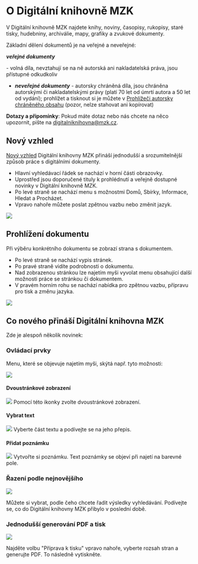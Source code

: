 # O Digitální knihovně MZK

V Digitální knihovně MZK najdete knihy, noviny, časopisy, rukopisy, staré tisky, hudebniny, archiválie, mapy, grafiky a zvukové dokumenty.

Základní dělení dokumentů je na veřejné a neveřejné:

__*veřejné dokumenty*__ 

<p>- volná díla, nevztahují se na ně autorská ani nakladatelská práva, jsou přístupné odkudkoliv</p>

* __*neveřejné dokumenty*__ - autorsky chráněná díla, jsou chráněna autorskými či nakladatelskými právy (platí 70 let od úmrtí autora a 50 let od vydání); prohlížet a tisknout si je můžete v [Prohlížeči autorsky chráněného obsahu](/cs/digitalni-knihovna) (pozor, nelze stahovat ani kopírovat)

**Dotazy a připomínky**: Pokud máte dotaz nebo nás chcete na něco upozornit, pište na [digitalniknihovna@mzk.cz](digitalniknihovna@mzk.cz).

## Nový vzhled
<a class="external" href="http://digitalniknihovna.mzk.cz/" target="_blank">Nový vzhled</a> Digitální knihovny MZK přináší jednodušší a srozumitelnější způsob práce s digitálními dokumenty. 

* Hlavní vyhledávací řádek se nachází v horní části obrazovky. 
* Uprostřed jsou doporučené tituly k prohlédnutí a veřejně dostupné novinky v Digitální knihovně MZK.
* Po levé straně se nachází menu s možnostmi Domů, Sbírky, Informace, Hledat a Procházet. 
* Vpravo nahoře můžete poslat zpětnou vazbu nebo změnit jazyk.

![](/images/help/jakHledat/digitalniknihovna2.png)

## Prohlížení dokumentu
Při výběru konkrétního dokumentu se zobrazí strana s dokumentem. 

* Po levé straně se nachází vypis stránek.
* Po pravé straně vidíte podrobnosti o dokumentu. 
* Nad zobrazenou stránkou lze najetím myši vyvolat menu obsahující další možnosti práce se stránkou či dokumentem. 
* V pravém horním rohu se nachází nabídka pro zpětnou vazbu, přípravu pro tisk a změnu jazyka.  

![](/images/help/jakHledat/prohlizeniKnihy.png)

## Co nového přináší Digitální knihovna MZK

Zde je alespoň několik novinek:

### Ovládací prvky
Menu, které se objevuje najetím myši, skýtá např. tyto možnosti:

![](/images/help/jakHledat/funkcniPrvky2.png)

#### Dvoustránkové zobrazení 
![](/images/help/jakHledat/dvoustrankoveZobrazeni.png)
Pomocí této ikonky zvolte dvoustránkové zobrazení.

#### Vybrat text
![](/images/help/jakHledat/textovyPrepis.png)
Vyberte část textu a podívejte se na jeho přepis.

#### Přidat poznámku
![](/images/help/jakHledat/poznamka.png)
Vytvořte si poznámku. Text poznámky se objeví při najetí na barevné pole.

### Řazení podle nejnovějšího
![](/images/help/jakHledat/razeni.png)

Můžete si vybrat, podle čeho chcete řadit výsledky vyhledávání. Podívejte se, co do Digitální knihovny MZK přibylo v poslední době.

### Jednodušší generování PDF a tisk
![](/images/help/jakTisknout/tisk.png)

Najděte volbu "Příprava k tisku" vpravo nahoře, vyberte rozsah stran a generujte PDF. To následně vytiskněte.

